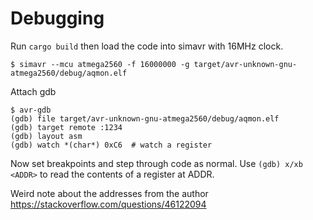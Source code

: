 # Debugging

Run `cargo build` then load the code into simavr with 16MHz clock.
```
$ simavr --mcu atmega2560 -f 16000000 -g target/avr-unknown-gnu-atmega2560/debug/aqmon.elf
```

Attach gdb
```
$ avr-gdb
(gdb) file target/avr-unknown-gnu-atmega2560/debug/aqmon.elf
(gdb) target remote :1234
(gdb) layout asm
(gdb) watch *(char*) 0xC6  # watch a register
```

Now set breakpoints and step through code as normal. Use `(gdb) x/xb <ADDR>` to
read the contents of a register at ADDR.

Weird note about the addresses from the author
https://stackoverflow.com/questions/46122094
